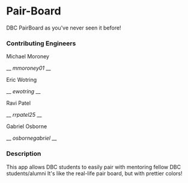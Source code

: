 # Pair-Board
DBC PairBoard as you've never seen it before!

### Contributing Engineers
Michael Moroney

__ *mmoroney01* __

Eric Wotring

__ *ewotring* __

Ravi Patel

__ *rrpatel25* __

Gabriel Osborne

__ *osbornegabriel* __

### Description
This app allows DBC students to easily pair with mentoring fellow DBC students/alumni
It's like the real-life pair board, but with prettier colors!
